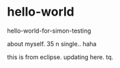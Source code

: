 # hello-world
hello-world-for-simon-testing

about myself.
35 n single.. haha


this is from eclipse. updating here. tq.